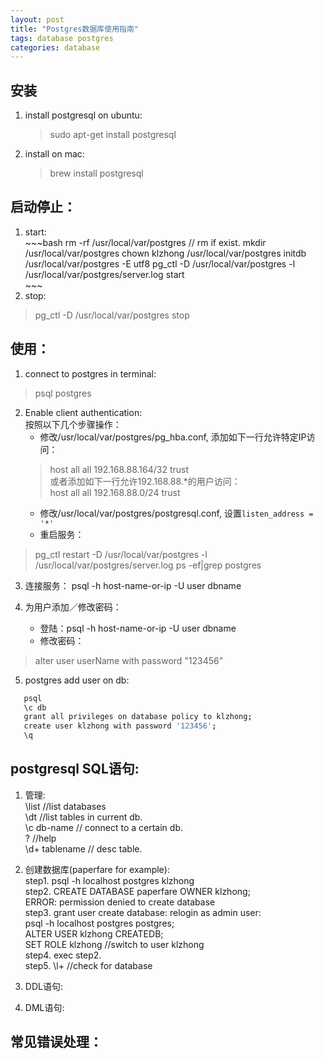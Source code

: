 ```yaml
---
layout: post
title: "Postgres数据库使用指南"
tags: database postgres
categories: database
---
```


## 安装  
1. install postgresql on ubuntu:  
    >sudo apt-get install postgresql  
2. install on mac:  
    >brew install postgresql
## 启动停止：  
1. start:  
        ~~~bash
        rm -rf /usr/local/var/postgres  // rm if exist.
        mkdir /usr/local/var/postgres
        chown klzhong /usr/local/var/postgres
        initdb /usr/local/var/postgres -E utf8
        pg_ctl -D /usr/local/var/postgres -l /usr/local/var/postgres/server.log start  
        ~~~
2. stop:  
> pg_ctl -D /usr/local/var/postgres stop

## 使用：  
1. connect to postgres in terminal:  
> psql postgres  

2. Enable client authentication:  
按照以下几个步骤操作：  
    * 修改/usr/local/var/postgres/pg_hba.conf, 添加如下一行允许特定IP访问：  
    >host  all  all   192.168.88.164/32   trust  
或者添加如下一行允许192.168.88.*的用户访问：  
    >host  all  all   192.168.88.0/24   trust  
    * 修改/usr/local/var/postgres/postgresql.conf, 设置`listen_address = '*'`  
    * 重启服务：  
>pg_ctl restart -D /usr/local/var/postgres -l /usr/local/var/postgres/server.log
>ps -ef|grep postgres  

3. 连接服务： psql -h host-name-or-ip -U user dbname  

4. 为用户添加／修改密码：  
    * 登陆：psql -h host-name-or-ip -U user dbname  
    * 修改密码：
>alter user userName with password "123456"

5. postgres add user on db:  
~~~bash
   psql
   \c db
   grant all privileges on database policy to klzhong;
   create user klzhong with password '123456';        
   \q
~~~

## postgresql SQL语句:
1. 管理:  
   \list  //list databases  
   \dt    //list tables in current db.  
   \c db-name  // connect to a certain db.  
   \?   //help  
   \d+ tablename  // desc table.  

2. 创建数据库(paperfare for example):  
    step1. psql -h localhost postgres klzhong  
    step2. CREATE DATABASE paperfare OWNER klzhong;  
        ERROR:  permission denied to create database  
    step3. grant user create database: relogin as admin user:  
           psql -h localhost postgres postgres;  
           ALTER USER klzhong CREATEDB;  
           SET ROLE klzhong  //switch to user klzhong  
    step4. exec step2.  
    step5. \l+  //check for database  

3. DDL语句:  

4. DML语句:  

## 常见错误处理：
